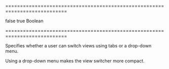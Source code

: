 ===========================================================================
<!--default-->false<!--/default-->
<!--custom_default_for_mobile-->true<!--/custom_default_for_mobile-->
<!--type-->Boolean<!--/type-->
===========================================================================

<!--shortDescription-->
Specifies whether a user can switch views using tabs or a drop-down menu.
<!--/shortDescription-->

<!--fullDescription-->
Using a drop-down menu makes the view switcher more compact.


<!--/fullDescription-->